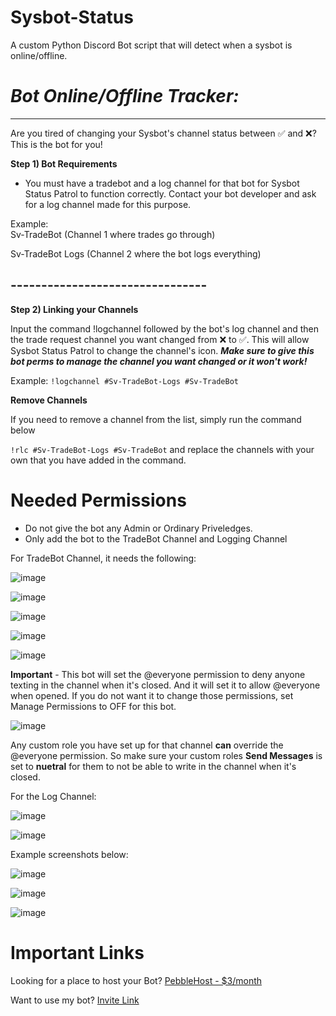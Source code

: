 # Sysbot-Status
A custom Python Discord Bot script that will detect when a sysbot is online/offline.  

# *****__Bot Online/Offline Tracker:__*****
----------------------------------------------

Are you tired of changing your Sysbot's channel status between ✅ and ❌? This is the bot for you!

**Step 1) Bot Requirements**

- You must have a tradebot and a log channel for that bot for Sysbot Status Patrol to function correctly. Contact your bot developer and ask for a log channel made for this purpose. 

Example:  
Sv-TradeBot (Channel 1 where trades go through)

Sv-TradeBot Logs (Channel 2 where the bot logs everything)

## --------------------------------

**Step 2) Linking your Channels**

Input the command !logchannel followed by the bot's log channel and then the trade request channel you want changed from ❌ to ✅. This will allow Sysbot Status Patrol to change the channel's icon. *****Make sure to give this bot perms to manage the channel you want changed or it won't work!*****

Example:  `!logchannel #Sv-TradeBot-Logs #Sv-TradeBot`

**Remove Channels**

If you need to remove a channel from the list, simply run the command below

`!rlc #Sv-TradeBot-Logs #Sv-TradeBot` and replace the channels with your own that you have added in the command.



# Needed Permissions

- Do not give the bot any Admin or Ordinary Priveledges.  
- Only add the bot to the TradeBot Channel and Logging Channel

For TradeBot Channel, it needs the following:

![image](https://github.com/bdawg1989/Sysbot-Status/assets/80122551/b9b3d439-d6c3-43d5-a0d2-620cea210db3)

![image](https://github.com/bdawg1989/Sysbot-Status/assets/80122551/44837dc2-3757-4cad-a892-86599abc2e33)

![image](https://github.com/bdawg1989/Sysbot-Status/assets/80122551/7c3c1923-ae36-4d55-a51b-e0cc3447b22e)

![image](https://github.com/bdawg1989/Sysbot-Status/assets/80122551/b1b1dff4-79ab-4639-b53d-689fc28ca663)

![image](https://github.com/bdawg1989/Sysbot-Status/assets/80122551/09f7d950-442a-4e4c-8d39-bff75e4a538d)

**Important** - This bot will set the @everyone permission to deny anyone texting in the channel when it's closed.  And it will set it to allow @everyone when opened.
If you do not want it to change those permissions, set Manage Permissions to OFF for this bot.

![image](https://github.com/bdawg1989/Sysbot-Status/assets/80122551/514817ad-8d3b-4e00-8235-90613757adc7)

Any custom role you have set up for that channel **can** override the @everyone permission.  So make sure your custom roles **Send Messages** is set to **nuetral** for them to not be able to write in the channel when it's closed.


For the Log Channel:

![image](https://github.com/bdawg1989/Sysbot-Status/assets/80122551/293dc694-c186-4405-b556-4e1d6bc7b35e)

![image](https://github.com/bdawg1989/Sysbot-Status/assets/80122551/537ea4b4-f6a8-4a2d-86de-27754e9eb2c3)








Example screenshots below:

![image](https://github.com/bdawg1989/Sysbot-Status/assets/80122551/7338dd72-ea4e-4d80-b08a-29e04f2b7d5a)

![image](https://github.com/bdawg1989/Sysbot-Status/assets/80122551/056d436a-c7a5-49be-b1a8-4dccd93527ba)

![image](https://github.com/bdawg1989/Sysbot-Status/assets/80122551/6706a4a2-5ba5-4267-81ef-dd7da0eea23b)


# Important Links
Looking for a place to host your Bot?
[PebbleHost - $3/month](https://billing.pebblehost.com/aff.php?aff=2873)

Want to use my bot?
[Invite Link](https://discord.com/api/oauth2/authorize?client_id=1145124832497905724&permissions=0&scope=bot)
